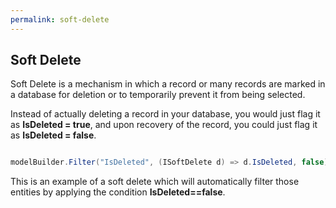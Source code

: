 ```yaml
---
permalink: soft-delete
---
```


## Soft Delete
Soft Delete is a mechanism in which a record or many records are marked in a database for deletion or to temporarily prevent it from being selected.

Instead of actually deleting a record in your database, you would just flag it as **IsDeleted = true**, and upon recovery of the record, you could just flag it as **IsDeleted = false**.


```csharp

modelBuilder.Filter("IsDeleted", (ISoftDelete d) => d.IsDeleted, false);

```

This is an example of a soft delete which will automatically filter those entities by applying the condition **IsDeleted==false**.